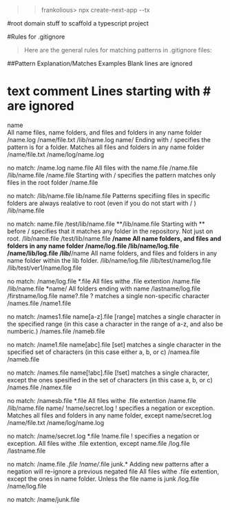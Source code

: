 >>frankolious> npx create-next-app --tx

#root domain stuff to scaffold a typescript project

#Rules for .gitignore
>Here are the general rules for matching patterns in .gitignore files: 

##Pattern	Explanation/Matches	Examples
 	Blank lines are ignored	 
# text comment	Lines starting with # are ignored	 
name	
All name files, name folders, and files and folders in any name folder	/name.log
/name/file.txt
/lib/name.log
name/	Ending with / specifies the pattern is for a folder. Matches all files and folders in any name folder	/name/file.txt
/name/log/name.log

no match:
/name.log
name.file	All files with the name.file	/name.file
/lib/name.file
/name.file	Starting with / specifies the pattern matches only files in the root folder	/name.file

no match:
/lib/name.file
lib/name.file	Patterns specifiing files in specific folders are always realative to root (even if you do not start with / )	/lib/name.file

no match:
name.file
/test/lib/name.file
**/lib/name.file	Starting with ** before / specifies that it matches any folder in the repository. Not just on root.	/lib/name.file
/test/lib/name.file
**/name	All name folders, and files and folders in any name folder	/name/log.file
/lib/name/log.file
/name/lib/log.file
/lib/**/name	All name folders, and files and folders in any name folder within the lib folder.	/lib/name/log.file
/lib/test/name/log.file
/lib/test/ver1/name/log.file

no match:
/name/log.file
*.file	All files withe .file extention	/name.file
/lib/name.file
*name/	All folders ending with name	/lastname/log.file
/firstname/log.file
name?.file	? matches a single non-specific character	/names.file
/name1.file

no match:
/names1.file
name[a-z].file	[range] matches a single character in the specified range (in this case a character in the range of a-z, and also be numberic.)	/names.file
/nameb.file

no match:
/name1.file
name[abc].file	[set] matches a single character in the specified set of characters (in this case either a, b, or c)	/namea.file
/nameb.file

no match:
/names.file
name[!abc].file	[!set] matches a single character, except the ones spesified in the set of characters (in this case a, b, or c)	/names.file
/namex.file

no match:
/namesb.file
*.file	All files withe .file extention	/name.file
/lib/name.file
name/
!name/secret.log	! specifies a negation or exception. Matches all files and folders in any name folder, except name/secret.log	/name/file.txt
/name/log/name.log

no match:
/name/secret.log
*.file
!name.file	! specifies a negation or exception. All files withe .file extention, except name.file	/log.file
/lastname.file

no match:
/name.file
*.file
!name/*.file
junk.*	Adding new patterns after a negation will re-ignore a previous negated file
All files withe .file extention, except the ones in name folder. Unless the file name is junk	/log.file
/name/log.file

no match:
/name/junk.file
